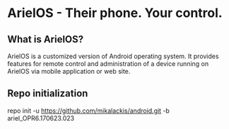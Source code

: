 ArielOS - Their phone. Your control.
===========

What is ArielOS?
------------------

ArielOS is a customized version of Android operating system. It provides features for remote control
and administration of a device running on ArielOS via mobile application or web site.

Repo initialization
------------------

repo init -u https://github.com/mikalackis/android.git -b ariel_OPR6.170623.023
